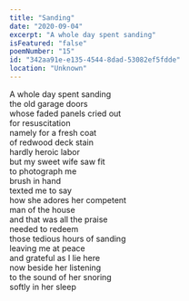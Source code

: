 ```yaml
---
title: "Sanding"
date: "2020-09-04"
excerpt: "A whole day spent sanding"
isFeatured: "false"
poemNumber: "15"
id: "342aa91e-e135-4544-8dad-53082ef5fdde"
location: "Unknown"
---
```


A whole day spent sanding  
the old garage doors  
whose faded panels cried out  
for resuscitation  
namely for a fresh coat  
of redwood deck stain  
hardly heroic labor  
but my sweet wife saw fit  
to photograph me  
brush in hand  
texted me to say  
how she adores her competent  
man of the house  
and that was all the praise  
needed to redeem  
those tedious hours of sanding  
leaving me at peace  
and grateful as I lie here  
now beside her listening  
to the sound of her snoring  
softly in her sleep
